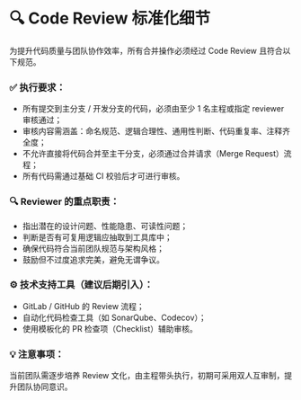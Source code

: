 

# 🔍 Code Review 标准化细节

为提升代码质量与团队协作效率，所有合并操作必须经过 Code Review 且符合以下规范。

### ✅ 执行要求：

- 所有提交到主分支 / 开发分支的代码，必须由至少 1 名主程或指定 reviewer 审核通过；
- 审核内容需涵盖：命名规范、逻辑合理性、通用性判断、代码重复率、注释齐全度；
- 不允许直接将代码合并至主干分支，必须通过合并请求（Merge Request）流程；
- 所有代码需通过基础 CI 校验后才可进行审核。

### 🔍 Reviewer 的重点职责：

- 指出潜在的设计问题、性能隐患、可读性问题；
- 判断是否有可复用逻辑应抽取到工具库中；
- 确保代码符合当前团队规范与架构风格；
- 鼓励但不过度追求完美，避免无谓争议。

### ⚙️ 技术支持工具（建议后期引入）：

- GitLab / GitHub 的 Review 流程；
- 自动化代码检查工具（如 SonarQube、Codecov）；
- 使用模板化的 PR 检查项（Checklist）辅助审核。

### 💡 注意事项：

当前团队需逐步培养 Review 文化，由主程带头执行，初期可采用双人互审制，提升团队协同意识。